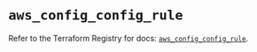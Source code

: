 # `aws_config_config_rule`

Refer to the Terraform Registry for docs: [`aws_config_config_rule`](https://registry.terraform.io/providers/hashicorp/aws/5.93.0/docs/resources/config_config_rule).
